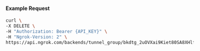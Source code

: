 <!-- Code generated for API Clients. DO NOT EDIT. -->

#### Example Request

```bash
curl \
-X DELETE \
-H "Authorization: Bearer {API_KEY}" \
-H "Ngrok-Version: 2" \
https://api.ngrok.com/backends/tunnel_group/bkdtg_2uOVXai9Kiet80SA8XHlfu9LpJx
```
